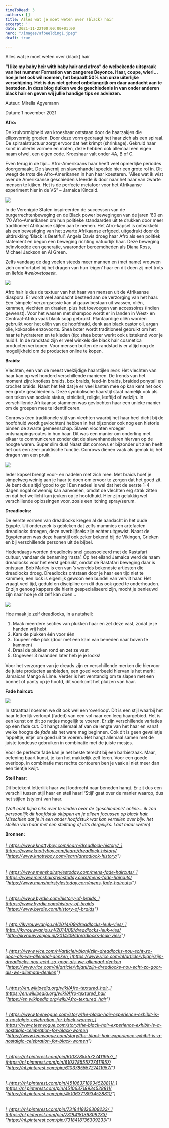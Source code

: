 ```yaml
---
timeToRead: 3
authors: []
title: Alles wat je moet weten over (black) hair
excerpt: ''
date: 2021-11-22T00:00:00+01:00
hero: "/images/afbeelding1.jpeg"
draft: true

---
```

Alles wat je moet weten over (black) hair

**“I like my baby heir with baby hair and afros” de welbekende uitspraak van het nummer Formation van zangeres Beyonce. Haar, coupe, wieri… hoe je het ook wil noemen, het bepaalt 50% van onze uiterlijke verschijning. Het is dus niet geheel onbelangrijk om daar aandacht aan te besteden. In deze blog duiken we de geschiedenis in van onder anderen black hair en geven wij jullie handige tips en adviezen.**

Auteur: Mirella Agyemann

Datum: 1 november 2021

**Afro:**

De krulvormigheid van kroeshaar ontstaan door de haarzakjes die ellipsvormig groeien. Door deze vorm gedraagt het haar zich als een spiraal. De spiraalstructuur zorgt ervoor dat het krimpt (shrinkage). Gekruld haar komt in allerlei vormen en maten, deze hebben ook allemaal een eigen naam ofwel, een eigen code. Kroeshaar valt onder 4A, B of C.

Even terug in de tijd… Afro-Amerikaans haar heeft veel opmerlijke periodes doorgemaakt. De slavernij en slavenhandel speelde hier een grote rol in. Dit weegt de trots die Afro-Amerikanen in hun haar koesteren. "Alles wat ik wist over de Amerikaanse geschiedenis leerde ik door naar het haar van zwarte mensen te kijken. Het is de perfecte metafoor voor het Afrikaanse experiment hier in de VS” – Jamaica Kincaid.

![](/images/black-youtube.png)

In de Verenigde Staten inspireerden de successen van de burgerrechtenbeweging en de Black power bewegingen van de jaren ‘60 en ‘70 Afro-Amerikanen om hun politieke standaarden uit te drukken door meer traditioneel Afrikaanse stijlen aan te nemen. Het Afro-kapsel is ontwikkeld als een bevestiging van het zwarte Afrikaanse erfgoed, uitgedrukt door de uitdrukking ‘Black is Beatiful’. Angela Davis droeg haar Afro als een politiek statement en begon een beweging richting natuurlijk haar. Deze beweging beïnvloedde een generatie, waaronder beroemdheden als Diana Ross, Michael Jackson en Al Green.

Zelfs vandaag de dag voelen steeds meer mannen en (met name) vrouwen zich comfortabel bij het dragen van hun ‘eigen’ haar en dit doen zij met trots en liefde _#welovetoseeit._

![](/images/afbeelding1.jpeg)

Afro hair is dus de textuur van het haar van mensen uit de Afrikaanse diaspora. Er wordt veel aandacht besteed aan de verzorging van het haar. Een ‘simpele’ verzorgsessie kan al gauw bestaan uit wassen, oliën, kammen, vlechten en draaien, plus het toevoegen van accessoires (indien gewenst). Voor het wassen met shampoo wordt er in landen in West- en Centraal-Afrika vaak black soap gebruikt. Plantaardige oliën worden gebruikt voor het oliën van de hoofdhuid, denk aan black castor oil, argan olie, kokosolie enzovoorts. Shea boter wordt traditioneel gebruikt om het haar te hydrateren en te kleden (tip: shea boter werkt ook uitstekend voor je huid!). In de randstad zijn er veel winkels die black hair cosmetica producten verkopen. Voor mensen buiten de randstad is er altijd nog de mogelijkheid om de producten online te kopen.

**Braids:**

Vlechten, een van de meest veelzijdige haarstijlen _ever._ Het vlechten van haar kan op wel honderd verschillende manieren. De trends van het moment zijn: knotless braids, box braids, feed-in braids, braided ponytail en crochet braids. Naast het feit dat je er veel kanten mee op kan kent het ook een grote geschiedenis. Deze symbolische haarstijl staat namelijk ook als een teken van sociale status, etniciteit, religie, leeftijd of welzijn. In verschillende Afrikaanse stammen was gevlochten haar een unieke manier om de groepen mee te identificeren.

Conrows (een traditionele stijl van vlechten waarbij het haar heel dicht bij de hoofdhuid wordt gevlochten) hebben in het bijzonder ook nog een historie binnen de zwarte gemeenschap. Slaven vlochten vroeger ontsnappingsroutes in hun haar. Dit was een manier om onderling met elkaar te communiceren zonder dat de slavenhandelaren hiervan op de hoogte waren. Super slim dus! Naast dat conrows er bijzonder uit zien heeft het ook een zeer praktische functie. Conrows dienen vaak als gemak bij het dragen van een pruik.

![](/images/rows.png)


Ieder kapsel brengt voor- en nadelen met zich mee. Met braids hoef je simpelweg weinig aan je haar te doen om ervoor te zorgen dat het goed zit. Je bent dus altijd ‘good to go’! Een nadeel is wel dat het de eerste 1-4 dagen nogal onwennig kan aanvoelen, omdat de vlechten erg strak zitten en dat het wellicht kan jeuken op je hoofdhuid. Hier zijn gelukkig wel verschillende oplossingen voor, zoals een itching spray/serum.

**Dreadlocks:**

De eerste vormen van dreadlocks kregen al de aandacht in het oude Egypte. Uit onderzoek is gebleken dat zelfs mummies en artefacten dreadlocks droegen, deze overblijfsels zijn echter uitgewist. Naast de Egyptenaren was deze haarstijl ook zeker bekend bij de Vikingen, Grieken en bij verschillende personen uit de bijbel.

Hedendaags worden dreadlocks snel geassocieerd met de Rastafari cultuur, vandaar de benaming ‘rasta’. Op het eiland Jamaica werd de naam dreadlocks voor het eerst gebruikt, omdat de Rastafari beweging daar is ontstaan. Bob Marley is een van ’s werelds bekendste artiesten die dreadlocks droeg. Dreadlocks ontstaan door je haar een tijd niet te kammen, een lock is eigenlijk gewoon een bundel van vervilt haar. Het vraagt veel tijd, geduld en discipline om dit dus ook goed te onderhouden. Er zijn genoeg kappers die hierin gespecialiseerd zijn, mocht je benieuwd zijn naar hoe je dit zelf kan doen…

![](/images/locks.png)

Hoe maak je zelf dreadlocks, in a nutshell:

1. Maak meerdere secties van plukken haar en zet deze vast, zodat je je handen vrij hebt
2. Kam de plukken één voor één
3. Toupeer elke pluk (door met een kam van beneden naar boven te kammen)
4. Draai de plukken rond en zet ze vast
5. Ongeveer 3 maanden later heb je je locks!

Voor het verzorgen van je dreads zijn er verschillende merken die hiervoor de juiste producten aanbieden, een goed voorbeeld hiervan is het merk: Jamaican Mango & Lime. Verder is het verstandig om te slapen met een bonnet of panty op je hoofd, dit voorkomt het pluizen van haar.

**Fade haircut:**

![](/images/fade.png)

In straattaal noemen we dit ook wel een ‘overloop’. Dit is een stijl waarbij het haar letterlijk verloopt (faded) van een vol naar een leeg haargebied. Het is een kunst om dit zo netjes mogelijk te voeren. Er zijn verschillende variaties op een fade cut. Dit hangt allemaal af van de lengte van het haar en vanaf welke hoogte de _fade_ als het ware mag beginnen. Ook dit is geen gevalletje ‘appeltje, eitje’ om goed uit te voeren. Het hangt allemaal samen met de juiste tondeuse gebruiken in combinatie met de juiste mesjes.

Voor de perfecte fade kan je het beste terecht bij een barbierzaak. Maar, oefening baart kunst, je kan het makkelijk zelf leren. Voor een goede overloop, in combinatie met rechte contouren ben je vaak al niet meer dan een tientje kwijt.

**Steil haar:**

Dit betekent letterlijk haar wat loodrecht naar beneden hangt. Er zit dus een verschil tussen stijl haar en steil haar! ‘Stijl’ gaat over de manier waarop, dus het stijlen (stylen) van haar.

_(Valt echt bijna niks over te vinden over de ‘geschiedenis’ online… ik zou persoonlijk dit hoofdstuk skippen en je alleen focussen op black hair. Misschien dat je in een ander hoofdstuk wat kan vertellen over bijv. het steilen van haar met een steiltang of iets dergelijks. Laat maar weten)_

**Bronnen:**

###### [_https://www.knottyboy.com/learn/dreadlock-history/_](https://www.knottyboy.com/learn/dreadlock-history/ "https://www.knottyboy.com/learn/dreadlock-history/")

###### [_https://www.menshairstylestoday.com/mens-fade-haircuts/_](https://www.menshairstylestoday.com/mens-fade-haircuts/ "https://www.menshairstylestoday.com/mens-fade-haircuts/")

###### [_https://www.byrdie.com/history-of-braids_](https://www.byrdie.com/history-of-braids "https://www.byrdie.com/history-of-braids")

###### [_http://ikvrouwvanjou.nl/2014/09/dreadlocks-leuk-vies/_](http://ikvrouwvanjou.nl/2014/09/dreadlocks-leuk-vies/ "http://ikvrouwvanjou.nl/2014/09/dreadlocks-leuk-vies/")

###### [_https://www.vice.com/nl/article/vbjqnj/zijn-dreadlocks-nou-echt-zo-goor-als-we-allemaal-denken_](https://www.vice.com/nl/article/vbjqnj/zijn-dreadlocks-nou-echt-zo-goor-als-we-allemaal-denken "https://www.vice.com/nl/article/vbjqnj/zijn-dreadlocks-nou-echt-zo-goor-als-we-allemaal-denken")

###### [_https://en.wikipedia.org/wiki/Afro-textured_hair_](https://en.wikipedia.org/wiki/Afro-textured_hair "https://en.wikipedia.org/wiki/Afro-textured_hair")

###### [_https://www.teenvogue.com/story/the-black-hair-experience-exhibit-is-a-nostalgic-celebration-for-black-women_](https://www.teenvogue.com/story/the-black-hair-experience-exhibit-is-a-nostalgic-celebration-for-black-women "https://www.teenvogue.com/story/the-black-hair-experience-exhibit-is-a-nostalgic-celebration-for-black-women")

###### [_https://nl.pinterest.com/pin/610378555727411957/_](https://nl.pinterest.com/pin/610378555727411957/ "https://nl.pinterest.com/pin/610378555727411957/")

###### [_https://nl.pinterest.com/pin/451063718934528811/_](https://nl.pinterest.com/pin/451063718934528811/ "https://nl.pinterest.com/pin/451063718934528811/")

###### [_https://nl.pinterest.com/pin/7318418136309233/_](https://nl.pinterest.com/pin/7318418136309233/ "https://nl.pinterest.com/pin/7318418136309233/")